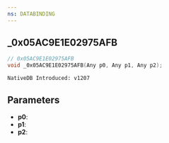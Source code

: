 ```yaml
---
ns: DATABINDING
---
```

## _0x05AC9E1E02975AFB

```c
// 0x05AC9E1E02975AFB
void _0x05AC9E1E02975AFB(Any p0, Any p1, Any p2);
```

```
NativeDB Introduced: v1207
```

## Parameters
* **p0**:
* **p1**:
* **p2**:
